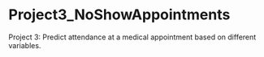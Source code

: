 # Project3_NoShowAppointments
Project 3: Predict attendance at a medical appointment based on different variables.
